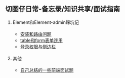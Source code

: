 ## 切图仔日常-备忘录/知识共享/面试指南
1. Element和Element-admin踩坑记<br/><br/>
    - <a href="./安装和路由.md">安装和路由问题</a>
    - <a href="./table和form表单.md">table和form表单连用</a>
    - <a href="./登录权限与侧边栏.md">登录权限与侧边栏</a><br/><br/>
2. 其他  <br/><br/>
    - <a href="./面试题/面试题.md">自己总结的一些前端面试题</a>


